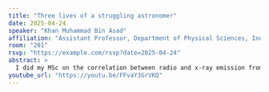 ```yaml
---
title: "Three lives of a struggling astronomer"
date: 2025-04-24
speaker: "Khan Muhammad Bin Asad"
affiliation: "Assistant Professor, Department of Physical Sciences, Independent University Bangladesh"
room: "201"
rsvp: "https://example.com/rsvp?date=2025-04-24"
abstract: >
  I did my MSc on the correlation between radio and x-ray emission from clusters of galaxies, PhD on the observation of cosmic hydrogen from the epoch of reionization, and postdoc on the direction-dependent sensitivities of the antennas used in array radio telescopes (ART). These are my three lives. After coming back to Bangladesh, I have been struggling to continue these three works mainly because of the lack of time (due to teaching load) and high-performance computers (HPC). Things have improved a little bit recently. Now I am trying to combine these three lives to create an integrated research environment where I can supervise students in all three areas (from those three lives) in a mutually dependent way. We can model the systematic effects of radio telescopes to facilitate the observation of cosmic hydrogen which in turn will improve our understanding of the large-scale structure, its clusters of galaxies, facilitating the mapping of the universe and the testing of theories. In this talk I will try to give an overview of the ARTs behind this struggle.
youtube_url: "https://youtu.be/FFvaY3GrVKQ"
---
```


